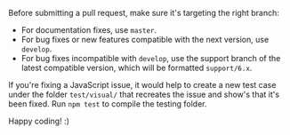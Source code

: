 Before submitting a pull request, make sure it's targeting the right branch:

- For documentation fixes, use `master`.
- For bug fixes or new features compatible with the next version, use `develop`.
- For bug fixes incompatible with `develop`, use the support branch of the latest compatible version, which will be formatted `support/6.x`.

If you're fixing a JavaScript issue, it would help to create a new test case under the folder `test/visual/` that recreates the issue and show's that it's been fixed. Run `npm test` to compile the testing folder.

Happy coding! :)
